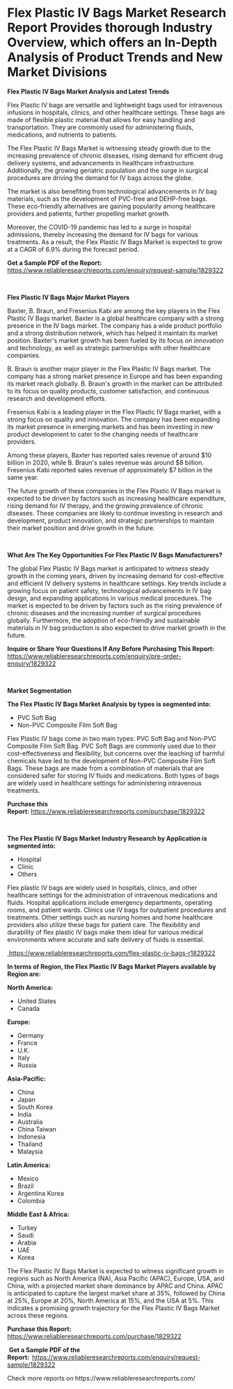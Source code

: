 <p><h1>Flex Plastic IV Bags Market Research Report Provides thorough Industry Overview, which offers an In-Depth Analysis of Product Trends and New Market Divisions</h1></p><p><strong>Flex Plastic IV Bags Market Analysis and Latest Trends</strong></p>
<p><p>Flex Plastic IV bags are versatile and lightweight bags used for intravenous infusions in hospitals, clinics, and other healthcare settings. These bags are made of flexible plastic material that allows for easy handling and transportation. They are commonly used for administering fluids, medications, and nutrients to patients.</p><p>The Flex Plastic IV Bags Market is witnessing steady growth due to the increasing prevalence of chronic diseases, rising demand for efficient drug delivery systems, and advancements in healthcare infrastructure. Additionally, the growing geriatric population and the surge in surgical procedures are driving the demand for IV bags across the globe.</p><p>The market is also benefiting from technological advancements in IV bag materials, such as the development of PVC-free and DEHP-free bags. These eco-friendly alternatives are gaining popularity among healthcare providers and patients, further propelling market growth.</p><p>Moreover, the COVID-19 pandemic has led to a surge in hospital admissions, thereby increasing the demand for IV bags for various treatments. As a result, the Flex Plastic IV Bags Market is expected to grow at a CAGR of 6.9% during the forecast period.</p></p>
<p><strong>Get a Sample PDF of the Report:&nbsp;</strong> <a href="https://www.reliableresearchreports.com/enquiry/request-sample/1829322">https://www.reliableresearchreports.com/enquiry/request-sample/1829322</a></p>
<p>&nbsp;</p>
<p><strong>Flex Plastic IV Bags Major Market Players</strong></p>
<p><p>Baxter, B. Braun, and Fresenius Kabi are among the key players in the Flex Plastic IV Bags market. Baxter is a global healthcare company with a strong presence in the IV bags market. The company has a wide product portfolio and a strong distribution network, which has helped it maintain its market position. Baxter's market growth has been fueled by its focus on innovation and technology, as well as strategic partnerships with other healthcare companies.</p><p>B. Braun is another major player in the Flex Plastic IV Bags market. The company has a strong market presence in Europe and has been expanding its market reach globally. B. Braun's growth in the market can be attributed to its focus on quality products, customer satisfaction, and continuous research and development efforts.</p><p>Fresenius Kabi is a leading player in the Flex Plastic IV Bags market, with a strong focus on quality and innovation. The company has been expanding its market presence in emerging markets and has been investing in new product development to cater to the changing needs of healthcare providers.</p><p>Among these players, Baxter has reported sales revenue of around $10 billion in 2020, while B. Braun's sales revenue was around $8 billion. Fresenius Kabi reported sales revenue of approximately $7 billion in the same year.</p><p>The future growth of these companies in the Flex Plastic IV Bags market is expected to be driven by factors such as increasing healthcare expenditure, rising demand for IV therapy, and the growing prevalence of chronic diseases. These companies are likely to continue investing in research and development, product innovation, and strategic partnerships to maintain their market position and drive growth in the future.</p></p>
<p>&nbsp;</p>
<p><strong>What Are The Key Opportunities For Flex Plastic IV Bags Manufacturers?</strong></p>
<p><p>The global Flex Plastic IV Bags market is anticipated to witness steady growth in the coming years, driven by increasing demand for cost-effective and efficient IV delivery systems in healthcare settings. Key trends include a growing focus on patient safety, technological advancements in IV bag design, and expanding applications in various medical procedures. The market is expected to be driven by factors such as the rising prevalence of chronic diseases and the increasing number of surgical procedures globally. Furthermore, the adoption of eco-friendly and sustainable materials in IV bag production is also expected to drive market growth in the future.</p></p>
<p><strong>Inquire or Share Your Questions If Any Before Purchasing This Report:</strong> <a href="https://www.reliableresearchreports.com/enquiry/pre-order-enquiry/1829322">https://www.reliableresearchreports.com/enquiry/pre-order-enquiry/1829322</a></p>
<p>&nbsp;</p>
<p><strong>Market Segmentation</strong></p>
<p><strong>The Flex Plastic IV Bags Market Analysis by types is segmented into:</strong></p>
<p><ul><li>PVC Soft Bag</li><li>Non-PVC Composite Film Soft Bag</li></ul></p>
<p><p>Flex Plastic IV bags come in two main types: PVC Soft Bag and Non-PVC Composite Film Soft Bag. PVC Soft Bags are commonly used due to their cost-effectiveness and flexibility, but concerns over the leaching of harmful chemicals have led to the development of Non-PVC Composite Film Soft Bags. These bags are made from a combination of materials that are considered safer for storing IV fluids and medications. Both types of bags are widely used in healthcare settings for administering intravenous treatments.</p></p>
<p><strong>Purchase this Report:&nbsp;</strong><a href="https://www.reliableresearchreports.com/purchase/1829322">https://www.reliableresearchreports.com/purchase/1829322</a></p>
<p>&nbsp;</p>
<p><strong>The Flex Plastic IV Bags Market Industry Research by Application is segmented into:</strong></p>
<p><ul><li>Hospital</li><li>Clinic</li><li>Others</li></ul></p>
<p><p>Flex plastic IV bags are widely used in hospitals, clinics, and other healthcare settings for the administration of intravenous medications and fluids. Hospital applications include emergency departments, operating rooms, and patient wards. Clinics use IV bags for outpatient procedures and treatments. Other settings such as nursing homes and home healthcare providers also utilize these bags for patient care. The flexibility and durability of flex plastic IV bags make them ideal for various medical environments where accurate and safe delivery of fluids is essential.</p></p>
<p><a href="https://www.reliableresearchreports.com/flex-plastic-iv-bags-r1829322">&nbsp;https://www.reliableresearchreports.com/flex-plastic-iv-bags-r1829322</a></p>
<p><strong>In terms of Region, the Flex Plastic IV Bags Market Players available by Region are:</strong></p>
<p>
    <p> <strong> North America: </strong>
        <ul>
            <li>United States</li>
            <li>Canada</li>
        </ul>
        </p> 
    <p> <strong> Europe: </strong>
        <ul>
            <li>Germany</li>
            <li>France</li>
            <li>U.K.</li>
            <li>Italy</li>
            <li>Russia</li>
        </ul>
        </p> 
    <p> <strong> Asia-Pacific: </strong>
        <ul>
            <li>China</li>
            <li>Japan</li>
            <li>South Korea</li>
            <li>India</li>
            <li>Australia</li>
            <li>China Taiwan</li>
            <li>Indonesia</li>
            <li>Thailand</li>
            <li>Malaysia</li>
        </ul>
        </p> 
    <p> <strong> Latin America: </strong>
        <ul>
            <li>Mexico</li>
            <li>Brazil</li>
            <li>Argentina Korea</li>
            <li>Colombia</li>
        </ul>
        </p> 
    <p> <strong> Middle East & Africa: </strong>
        <ul>
            <li>Turkey</li>
            <li>Saudi</li>
            <li>Arabia</li>
            <li>UAE</li>
            <li>Korea</li>
        </ul>
    </p>
    </p>
<p><p>The Flex Plastic IV Bags Market is expected to witness significant growth in regions such as North America (NA), Asia Pacific (APAC), Europe, USA, and China, with a projected market share dominance by APAC and China. APAC is anticipated to capture the largest market share at 35%, followed by China at 25%, Europe at 20%, North America at 15%, and the USA at 5%. This indicates a promising growth trajectory for the Flex Plastic IV Bags Market across these regions.</p></p>
<p><strong>Purchase this Report: </strong><a href="https://www.reliableresearchreports.com/purchase/1829322">https://www.reliableresearchreports.com/purchase/1829322</a></p>
<p>&nbsp;<strong>Get a Sample PDF of the Report:&nbsp;&nbsp;</strong><a href="https://www.reliableresearchreports.com/enquiry/request-sample/1829322">https://www.reliableresearchreports.com/enquiry/request-sample/1829322</a></p>
<p><strong></strong></p>
<p>Check more reports on https://www.reliableresearchreports.com/</p>
